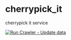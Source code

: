 # cherrypick_it
cherrypick it service


[![Run Crawler - Update data](https://github.com/winterlood/cherrypick_it/actions/workflows/python-package.yml/badge.svg)](https://github.com/winterlood/cherrypick_it/actions/workflows/python-package.yml)
